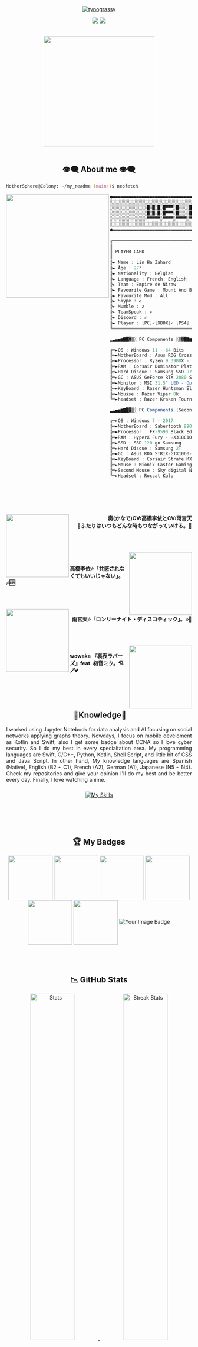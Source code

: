 <div align="center">
    <a href="https://github.com/kawarimidoll/typograssy">
        <img alt="typograssy" src="https://typograssy.deno.dev/api?text=%E3%82%B8%E3%83%A7%E3%83%B3%E3%81%A7%E3%81%99%E3%80%82%E3%81%93%E3%82%93%E3%81%AB%E3%81%A1%E3%81%AF&l0=none&l1=82d9d0&l2=027353&l3=038c4c&l4=01402e&bg=none&frame=none&speed=100&comment=">
    </a>
    <p>
        <img draggable="false"style="witdh:119xp;height:20xp;" src="https://komarev.com/ghpvc/?username=mothersphere&style=for-the-badge&color=1C8C8C">
        <a href="https://t.me/yoshimakayaba">
            <img  draggable="false" style="witdh:119xp;height:20xp;"src="https://img.shields.io/badge/Telegram-2CA5E0?style=for-the-badge&logo=telegram&logoColor=white">
        </a>
    </p>
</div>

<br>

<div align="center">
    <img src="https://media.tenor.com/rH0jFMF5z3AAAAAC/kirito-sao.gif" width="300px">
</div>

<br>

<h2 align="center"> 👁️‍🗨️ About me 👁️‍🗨️ </h2>

```zsh
MotherSphere@Colony: ~/my_readme (main⚡)$ neofetch
```

<img align="left" src="img/re-zero/10b.webp" width="279px"/>

```csharp
●▬▬▬▬▬▬▬▬▬▬▬▬▬▬▬▬▬▬▬▬▬▬▬▬▬▬▬▬▬▬▬▬▬▬▬▬▬▬▬▬▬▬▬●
░░░░░░░░░░░░░░░░░░░░░░░░░░░░░░░░░░░░░░░░░░░░░░░░░░░░░░░░░░░░░░░
░░░░░░░░░░░░░░█░█░█░█▀▀▀░█░░░░█▀▀▀░█▀▀█░█▀█▀█░█▀▀▀░░░░░░░░░░░░░
░░░░░░░░░░░░░░█░█░█░█▀▀▀░█░░░░█░░░░█░░█░█░█░█░█▀▀▀░░░░░░░░░░░░░
░░░░░░░░░░░░░░▀▀▀▀▀░▀▀▀▀░▀▀▀▀░▀▀▀▀░▀▀▀▀░▀░▀░▀░▀▀▀▀░░░░░░░░░░░░░
░░░░░░░░░░░░░░░░░░░░░░░░░░░░░░░░░░░░░░░░░░░░░░░░░░░░░░░░░░░░░░░
●▬▬▬▬▬▬▬▬▬▬▬▬▬▬▬▬▬▬▬▬▬▬▬▬▬▬▬▬▬▬▬▬▬▬▬▬▬▬▬▬▬▬▬●

╔══════════════════════════════════════════════╗
║
║ PLAYER CARD
║
╠► Name : Lin Ha Zahard
╠► Âge : 27*
╠► Nationality : Belgian
╠► Language : French, English
╠► Team : Empire de Niraw
╠► Favourite Game : Mount And Blades Warband, Rust, Assassin's creed, CS:GO
╠► Favourite Mod : All
╠► Skype : ✔
╠► Mumble : ✗
╠► TeamSpeak : ✗
╠► Discord : ✔
╠► Player : [PC]✓[XBOX]✓ [PS4] ✓
╚══════════════════════════════════════════════╝

▂▃▄▅▆▇█▓▒░ PC Components ░▒▓█▇▆▅▄▃▂

╔═►OS : Windows 11 - 64 Bits
╠═►MotherBoard : Asus ROG Crosshair VIII Formula
╠═►Processor : Ryzen 9 3900X - 3.8Ghz
╠═►RAM : Corsair Dominator Platinum RGB 32Go
╠═►Hard Disque : Samsung SSD 970 EVO M.2 PCIe NVMe 1 To
╠═►GC : ASUS GeForce RTX 2080 SUPER O8G
╠═►Monitor : MSI 31.5" LED - Optix MAG321CQR / Acer Predator GN246HLBbid
╠═►KeyBoard : Razer Huntsman Elite
╠═►Mousse : Razer Viper 8k
╚═►headset : Razer Kraken Tournament

▂▃▄▅▆▇█▓▒░ PC Components (Second)░▒▓█▇▆▅▄▃▂

╔═►OS : Windows 7 - 2017
╠═►MotherBoard : Sabertooth 990FX R3.0
╠═►Processor : FX-9590 Black Edition - 4.74Ghz (new edition)
╠═►RAM : HyperX Fury - HX318C10FBK2 - 8x2 (16go)
╠═►SSD : SSD 120 go Samsung
╠═►Hard Disque : Samsung 2T
╠═►GC : Asus ROG STRIX-GTX1060-O6G-GAMING
╠═►KeyBoard : Corsair Strafe MX Red Switch
╠═►Mouse : Mionix Castor Gaming Mouse
╠═►Second Mouse : Sky digital Nmouse 4K Real 4K
╚═►Headset : Roccat Kulo

```


<div>
    <br>
    <br>
    <br>
    <br>
    <p align="right">
        <a href = "https://www.youtube.com/watch?v=ziZX0vy8xAM">
            <img src = "https://i.ytimg.com/vi/ziZX0vy8xAM/maxresdefault.jpg" width = "170" align = "left">
        </a>
        <b>奏(かなで)CV:高橋李依とCV:雨宮天<br>🎵ふたりはいつもどんな時もつながっていける。🎵</b>
    </p>
    <br>
    <br>
    <p align="left">
        <a href = "https://www.youtube.com/watch?v=oXlEEXws3gc">
            <img  src ="https://i.ytimg.com/vi/oXlEEXws3gc/maxresdefault.jpg" width="170" align="right">
        </a>
        <b><br><br>高橋李依🎶「共感されなくてもいいじゃない」。🎶🆙</b>
    </p>
    <br>
    <br>
    <p align="right">
        <a href="https://www.youtube.com/watch?v=jC97suFyObw">
            <img src="https://i.ytimg.com/vi/jC97suFyObw/maxresdefault.jpg" width="170" align="left">
        </a>
        <b><br>雨宮天🎶「ロンリーナイト・ディスコティック」。🎶💌</b></p>
    <br>
    <br>
    <p align="left">
    <a href="https://youtu.be/b_cuMcDWwsI?si=uaO4V3vYFIG26hrr">
        <img src="https://i.ytimg.com/vi/b_cuMcDWwsI/hqdefault.jpg" width="170" align="right">
    </a>
    <b><br>wowaka 『裏表ラバーズ』feat. 初音ミク。💘🪄💕</b>
    </p>
</div>

<br>
<br>
<br>

<div>
    <h2 align="center"> 🔎Knowledge📖 </h2>
</div>
<div align = "center">
    <p align = "justify">
        I worked using Jupyter Notebook for data analysis and AI focusing on social networks applying graphs theory. Nowdays, I focus on mobile develoment as Kotlin and Swift, also I get some badge about CCNA so I love cyber security.
        So I do my best in every specialtation area. My programming languages are Swift, C/C++, Python, Kotlin, Shell Script, and 
        little bit of CSS and Java Script. In other hand, My knowledge languages are Spanish (Native), English (B2 ~ C1), French (A2),
        German (A1), Japanese (N5 ~ N4). Check my repositories and give your opinion I'll do my best and be better every day. Finally, I love watching anime. 
        <br>
    </p>
    <p align = "center">
         <a href="https://skillicons.dev">
            <img style="margin: 10px"src="https://skillicons.dev/icons?i=androidstudio,bash,linux,git,github,gitlab,java,kotlin,latex,py,sklearn,swift,c,cpp,css,html,tensorflow,aws,haskell&perline=8"alt="My Skills"> 
        </a>
    </p>
</div>
<br>
<br>
<br>

<div>
    <h2 align = "center"> 🏆 My Badges </h2>
</div>
<div align="center">
    <img align="center"src="badges/networking-basics.png" height="120px" width="120px"/>
    <img align="center"src="badges/ccna-introduction-to-networks.png" height="120px" width="120px"/>
    <img align="center" src="badges/ccna-switching-routing-and-wireless-essentials.1.png" height="120px" width="120px"/>
    <img align="center" src="badges/ccna-enterprise-networking-security-and-automation.png" height="120px" width="120px"/>
    <img align="center" src="badges/ccna-enterprise-networking-security-and-automation.png" height="120px" width="120px"/>
    <img align="center" src="badges/introduction-to-cybersecurity.png" height="120px" width="120px"/>
    <img src="https://tryhackme-badges.s3.amazonaws.com/tillend1x100.png" alt="Your Image Badge" />
</div>
<br>
<br>
<br>

<h2 align = "center"> 📉 GitHub Stats</h2>
<div> 
    <p align = "center">
        <a href="https://github-readme-stats.vercel.app">
            <img width="49%" alt="Stats" src="https://github-readme-stats.vercel.app/api?username=mothersphere&count_private=true&theme=neon&show_icons=true\&show=reviews,prs_merged,prs_merged_percentage\&rank_icon=github&hide_border=false">
        </a>
        <a href="https://github-readme-streak-stats.herokuapp.com">
            <img width="49%" alt="Streak Stats" src="https://github-readme-streak-stats.herokuapp.com/?user=mothersphere&theme=neon&hide_border=false&date_format=%5BY%20%5DM%20j">
        </a><!--change language to japanese locale=jp-->
        <a href="https://github.com/ryo-ma/github-profile-trophy">
            <img width="50%" align="left"alt="Trophy" src="https://github-profile-trophy.vercel.app/?username=mothersphere&theme=radical&row=4&column=4">
            <img src="https://github-readme-stats.vercel.app/api/top-langs/?username=mothersphere&hide_border=false&theme=neon&layout=compact&hide_progress=false&hide=jupyter%20notebook&langs_count=6" align="right" width = "41%">
        </a>
        <a href="https://github.com/ashutosh00710/github-readme-activity-graph">
            <img width="120%" alt="Stats" src="https://github-readme-activity-graph.vercel.app/graph?username=mothersphere&theme=redical">
        </a>
        <a href="https://github.com/vn7n24fzkq/github-profile-summary-cards">
            <img width="120%" alt="GraphStats" src="http://github-profile-summary-cards.vercel.app/api/cards/profile-details?username=mothersphere&theme=2077">
    </p>
</div>
<br>
<br>
<h1 align="center"> My contributions game 🐍🎮</h1>

![](https://raw.githubusercontent.com/mothersphere/mothersphere/output/github-contribution-grid-snake-dark.svg#gh-dark-mode-only)
![](https://raw.githubusercontent.com/mothersphere/mothersphere/output/github-contribution-grid-snake.svggh-light-mode-only)
<br>

<h2 align ="center"> 📝 Contact me 📝</h2>
<br> 
<div align="center">
    <a href="https://github.com/mothersphere" target="_blank">
        <img src=https://img.shields.io/badge/github-%2324292e.svg?&style=for-the-badge&logo=github&logoColor=white alt=github style="margin-bottom: 5px;">
    </a>
    <a href="https://twitter.com/JohnWilliamBn" target="_blank">
        <img src=https://img.shields.io/badge/twitter-%2300acee.svg?&style=for-the-badge&logo=twitter&logoColor=white alt=twitter style="margin-bottom: 5px;">
    </a>
    <a href="https://linkedin.com/in/juan-ang-1307191b0" target="_blank">
        <img src=https://img.shields.io/badge/linkedin-%231E77B5.svg?&style=for-the-badge&logo=linkedin&logoColor=white alt=linkedin style="margin-bottom: 5px;">
    </a>
    <br>
    <img align="center"src = "img/vocaloid/hatsunemikudrop.gif" width = "500">
</div>  
<br>
<div>
    <h2 align="center">Thank you for reading 🙋🏻‍♂️</h2>
    <div align="center">
        <img src="https://media.tenor.com/pmjrDsHAQSYAAAAd/hatsunemiku-miku.gif" width="500"/>
    </div>
</div>
<br> 
<br>

    
<h1 align="center">Support Me 🎧🎤  </h1>

<p align="center">
⠀⠀⠀⠀⠀<img src="img/vocaloid/vocaloidchibi.png">
</p>


<a href="https://www.buymeacoffee.com/johnkun29" target="_blank"><img src="https://cdn.buymeacoffee.com/buttons/v2/default-red.png" alt="Buy Me A Coffee"  style="height: 60px !important;width: 217px !important;" align="center"></a>

